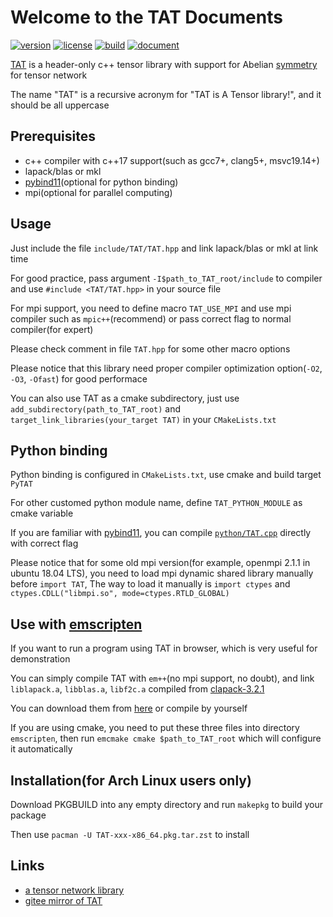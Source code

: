 # Welcome to the TAT Documents

[![version](https://img.shields.io/github/v/tag/hzhangxyz/TAT?style=flat-square)](https://github.com/hzhangxyz/TAT/tags)
[![license](https://img.shields.io/github/license/hzhangxyz/TAT?style=flat-square)](https://github.com/hzhangxyz/TAT/blob/TAT/LICENSE.md)
[![build](https://img.shields.io/github/workflow/status/hzhangxyz/TAT/check?style=flat-square)](https://github.com/hzhangxyz/TAT/actions?query=workflow%3Acheck)
[![document](https://img.shields.io/github/workflow/status/hzhangxyz/TAT/doxygen?color=%237f7fff&label=doc&style=flat-square)](https://hzhangxyz.github.io/TAT/index.html)

[TAT](https://github.com/hzhangxyz/TAT) is a header-only c++ tensor library with support for Abelian [symmetry](https://journals.aps.org/pra/abstract/10.1103/PhysRevA.82.050301) for tensor network

The name "TAT" is a recursive acronym for "TAT is A Tensor library!", and it should be all uppercase

## Prerequisites
- c++ compiler with c++17 support(such as gcc7+, clang5+, msvc19.14+)
- lapack/blas or mkl
- [pybind11](https://github.com/pybind/pybind11)(optional for python binding)
- mpi(optional for parallel computing)

## Usage
Just include the file `include/TAT/TAT.hpp` and link lapack/blas or mkl at link time

For good practice, pass argument `-I$path_to_TAT_root/include` to compiler and use `#include <TAT/TAT.hpp>` in your source file

For mpi support, you need to define macro `TAT_USE_MPI` and use mpi compiler such as `mpic++`(recommend) or pass correct flag to normal compiler(for expert)

Please check comment in file `TAT.hpp` for some other macro options

Please notice that this library need proper compiler optimization option(`-O2`, `-O3`, `-Ofast`) for good performace

You can also use TAT as a cmake subdirectory, just use `add_subdirectory(path_to_TAT_root)` and `target_link_libraries(your_target TAT)` in your `CMakeLists.txt`

## Python binding
Python binding is configured in `CMakeLists.txt`, use cmake and build target `PyTAT`

For other customed python module name, define `TAT_PYTHON_MODULE` as cmake variable

If you are familiar with [pybind11](https://pybind11.readthedocs.io/en/stable/compiling.html#building-manually), you can compile [`python/TAT.cpp`](/python/TAT.cpp) directly with correct flag

Please notice that for some old mpi version(for example, openmpi 2.1.1 in ubuntu 18.04 LTS), you need to load mpi dynamic shared library manually before `import TAT`, The way to load it manually is `import ctypes` and `ctypes.CDLL("libmpi.so", mode=ctypes.RTLD_GLOBAL)`

## Use with [emscripten](https://emscripten.org/)
If you want to run a program using TAT in browser, which is very useful for demonstration

You can simply compile TAT with `em++`(no mpi support, no doubt), and link `liblapack.a`, `libblas.a`, `libf2c.a` compiled from [clapack-3.2.1](https://www.netlib.org/clapack/)

You can download them from [here](https://github.com/hzhangxyz/TAT/releases/tag/v0.0.6) or compile by yourself

If you are using cmake, you need to put these three files into directory `emscripten`, then run `emcmake cmake $path_to_TAT_root` which will configure it automatically

## Installation(for Arch Linux users only)
Download PKGBUILD into any empty directory and run `makepkg` to build your package

Then use `pacman -U TAT-xxx-x86_64.pkg.tar.zst` to install

## Links
- [a tensor network library](https://github.com/crimestop/net)
- [gitee mirror of TAT](https://gitee.com/hzhangxyz/TAT)
